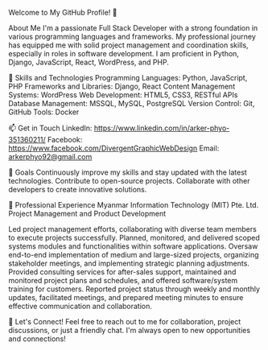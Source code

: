 Welcome to My GitHub Profile! 👋

About Me
I'm a passionate Full Stack Developer with a strong foundation in various programming languages and frameworks. My professional journey has equipped me with solid project management and coordination skills, especially in roles in software development. I am proficient in Python, Django, JavaScript, React, WordPress, and PHP.

🚀 Skills and Technologies
Programming Languages: Python, JavaScript, PHP
Frameworks and Libraries: Django, React
Content Management Systems: WordPress
Web Development: HTML5, CSS3, RESTful APIs
Database Management: MSSQL, MySQL, PostgreSQL
Version Control: Git, GitHub
Tools: Docker

📫 Get in Touch
LinkedIn: https://www.linkedin.com/in/arker-phyo-351360211/
Facebook: https://www.facebook.com/DivergentGraphicWebDesign
Email: arkerphyo92@gmail.com

🎯 Goals
Continuously improve my skills and stay updated with the latest technologies.
Contribute to open-source projects.
Collaborate with other developers to create innovative solutions.

💼 Professional Experience
Myanmar Information Technology (MIT) Pte. Ltd.
Project Management and Product Development

Led project management efforts, collaborating with diverse team members to execute projects successfully.
Planned, monitored, and delivered scoped systems modules and functionalities within software applications.
Oversaw end-to-end implementation of medium and large-sized projects, organizing stakeholder meetings, and implementing strategic planning adjustments.
Provided consulting services for after-sales support, maintained and monitored project plans and schedules, and offered software/system training for customers.
Reported project status through weekly and monthly updates, facilitated meetings, and prepared meeting minutes to ensure effective communication and collaboration.

💬 Let's Connect!
Feel free to reach out to me for collaboration, project discussions, or just a friendly chat. I'm always open to new opportunities and connections!



<!--
**arkerphyo92/arkerphyo92** is a ✨ _special_ ✨ repository because its `README.md` (this file) appears on your GitHub profile.

Here are some ideas to get you started:

- 🔭 I’m currently working on ...
- 🌱 I’m currently learning ...
- 👯 I’m looking to collaborate on ...
- 🤔 I’m looking for help with ...
- 💬 Ask me about ...
- 📫 How to reach me: ...
- 😄 Pronouns: ...
- ⚡ Fun fact: ...
-->
